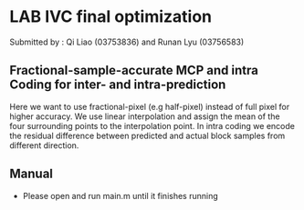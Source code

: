 # LAB IVC final optimization
Submitted by : Qi Liao (03753836) and Runan Lyu (03756583)

## Fractional-sample-accurate MCP and intra Coding for inter- and intra-prediction
Here we want to use fractional-pixel (e.g half-pixel) instead of full pixel for higher accuracy. We use linear interpolation and assign the mean of the four surrounding points to the interpolation point. In intra coding we encode the residual difference between predicted and actual block samples from different direction.



## Manual
- Please open and run main.m  until it finishes running





